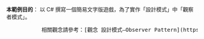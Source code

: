 **本範例目的**： 以 C# 撰寫一個簡易文字版遊戲，為了實作「設計模式」中「觀察者模式」。  
<pre>           相關觀念請參考：[觀念 設計模式–Observer Pattern](https://goo.gl/5jBrhj)</pre>
